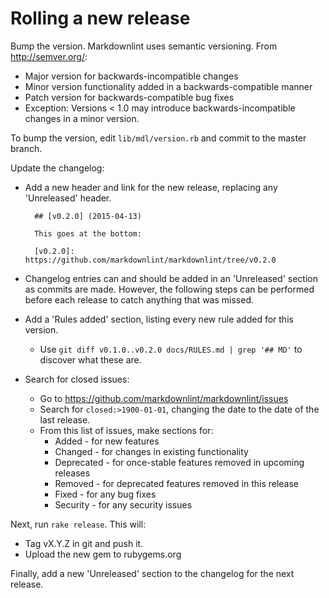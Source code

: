 # Rolling a new release

Bump the version. Markdownlint uses semantic versioning. From
<http://semver.org/>:

* Major version for backwards-incompatible changes
* Minor version functionality added in a backwards-compatible manner
* Patch version for backwards-compatible bug fixes
* Exception: Versions < 1.0 may introduce backwards-incompatible changes in a
  minor version.

To bump the version, edit `lib/mdl/version.rb` and commit to the master
branch.

Update the changelog:

* Add a new header and link for the new release, replacing any 'Unreleased'
  header.

        ## [v0.2.0] (2015-04-13)

        This goes at the bottom:

        [v0.2.0]: https://github.com/markdownlint/markdownlint/tree/v0.2.0

* Changelog entries can and should be added in an 'Unreleased' section as
  commits are made. However, the following steps can be performed before each
  release to catch anything that was missed.
* Add a 'Rules added' section, listing every new rule added for this version.
  * Use `git diff v0.1.0..v0.2.0 docs/RULES.md | grep '## MD'` to discover
    what these are.
* Search for closed issues:
  * Go to <https://github.com/markdownlint/markdownlint/issues>
  * Search for `closed:>1900-01-01`, changing the date to the date
    of the last release.
  * From this list of issues, make sections for:
    * Added - for new features
    * Changed - for changes in existing functionality
    * Deprecated - for once-stable features removed in upcoming releases
    * Removed - for deprecated features removed in this release
    * Fixed - for any bug fixes
    * Security - for any security issues

Next, run `rake release`. This will:

* Tag vX.Y.Z in git and push it.
* Upload the new gem to rubygems.org

Finally, add a new 'Unreleased' section to the changelog for the next release.
